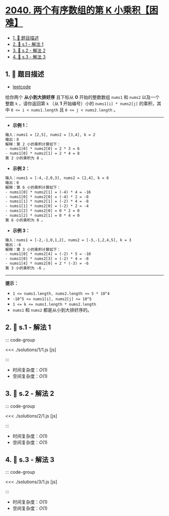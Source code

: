# [2040. 两个有序数组的第 K 小乘积【困难】](https://github.com/tnotesjs/TNotes.leetcode/tree/main/notes/2040.%20%E4%B8%A4%E4%B8%AA%E6%9C%89%E5%BA%8F%E6%95%B0%E7%BB%84%E7%9A%84%E7%AC%AC%20K%20%E5%B0%8F%E4%B9%98%E7%A7%AF%E3%80%90%E5%9B%B0%E9%9A%BE%E3%80%91)

<!-- region:toc -->

- [1. 📝 题目描述](#1--题目描述)
- [2. 🎯 s.1 - 解法 1](#2--s1---解法-1)
- [3. 🎯 s.2 - 解法 2](#3--s2---解法-2)
- [4. 🎯 s.3 - 解法 3](#4--s3---解法-3)

<!-- endregion:toc -->

## 1. 📝 题目描述

- [leetcode](https://leetcode.cn/problems/kth-smallest-product-of-two-sorted-arrays/)

给你两个 **从小到大排好序** 且下标从 **0** 开始的整数数组 `nums1` 和 `nums2` 以及一个整数 `k` ，请你返回第 `k` （从 **1** 开始编号）小的 `nums1[i] * nums2[j]` 的乘积，其中 `0 <= i < nums1.length` 且 `0 <= j < nums2.length` 。

---

- **示例 1：**

```txt
输入：nums1 = [2,5], nums2 = [3,4], k = 2
输出：8
解释：第 2 小的乘积计算如下：
- nums1[0] * nums2[0] = 2 * 3 = 6
- nums1[0] * nums2[1] = 2 * 4 = 8
第 2 小的乘积为 8 。
```

- **示例 2：**

```txt
输入：nums1 = [-4,-2,0,3], nums2 = [2,4], k = 6
输出：0
解释：第 6 小的乘积计算如下：
- nums1[0] * nums2[1] = (-4) * 4 = -16
- nums1[0] * nums2[0] = (-4) * 2 = -8
- nums1[1] * nums2[1] = (-2) * 4 = -8
- nums1[1] * nums2[0] = (-2) * 2 = -4
- nums1[2] * nums2[0] = 0 * 2 = 0
- nums1[2] * nums2[1] = 0 * 4 = 0
第 6 小的乘积为 0 。
```

- **示例 3：**

```txt
输入：nums1 = [-2,-1,0,1,2], nums2 = [-3,-1,2,4,5], k = 3
输出：-6
解释：第 3 小的乘积计算如下：
- nums1[0] * nums2[4] = (-2) * 5 = -10
- nums1[0] * nums2[3] = (-2) * 4 = -8
- nums1[4] * nums2[0] = 2 * (-3) = -6
第 3 小的乘积为 -6 。
```

---

**提示：**

- `1 <= nums1.length, nums2.length <= 5 * 10^4`
- `-10^5 <= nums1[i], nums2[j] <= 10^5`
- `1 <= k <= nums1.length * nums2.length`
- `nums1` 和 `nums2` 都是从小到大排好序的。

## 2. 🎯 s.1 - 解法 1

::: code-group

<<< ./solutions/1/1.js [js]

:::

- 时间复杂度：$O(1)$
- 空间复杂度：$O(1)$

## 3. 🎯 s.2 - 解法 2

::: code-group

<<< ./solutions/2/1.js [js]

:::

- 时间复杂度：$O(1)$
- 空间复杂度：$O(1)$

## 4. 🎯 s.3 - 解法 3

::: code-group

<<< ./solutions/3/1.js [js]

:::

- 时间复杂度：$O(1)$
- 空间复杂度：$O(1)$
